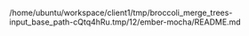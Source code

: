/home/ubuntu/workspace/client1/tmp/broccoli_merge_trees-input_base_path-cQtq4hRu.tmp/12/ember-mocha/README.md